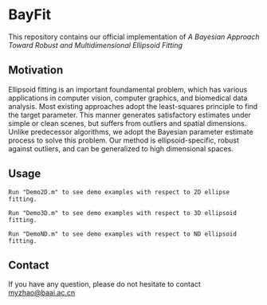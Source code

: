 # BayFit
This repository contains our official implementation of _A Bayesian Approach Toward Robust and Multidimensional Ellipsoid Fitting_ 
## Motivation
Ellipsoid fitting is an important foundamental problem, which has various applications in computer vision, computer graphics, and biomedical data analysis. Most existing approaches adopt the least-squares principle to find the target parameter. This manner generates satisfactory estimates under simple or clean scenes, but suffers from outliers and spatial dimensions. Unlike predecessor algorithms, we adopt the Bayesian parameter estimate process to solve this problem. Our method is ellipsoid-specific, robust against outliers, and can be generalized to high dimensional spaces. 


## Usage
`Run "Demo2D.m" to see demo examples with respect to 2D ellipse fitting.`

`Run "Demo3D.m" to see demo examples with respect to 3D ellipsoid fitting.`

`Run "DemoND.m" to see demo examples with respect to ND ellipsoid fitting.`


## Contact
If you have any question, please do not hesitate to contact myzhao@baai.ac.cn
